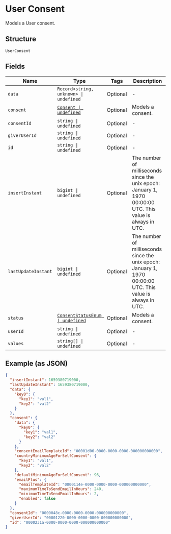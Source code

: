 
# User Consent

Models a User consent.

## Structure

`UserConsent`

## Fields

| Name | Type | Tags | Description |
|  --- | --- | --- | --- |
| `data` | `Record<string, unknown> \| undefined` | Optional | - |
| `consent` | [`Consent \| undefined`](../../doc/models/consent.md) | Optional | Models a consent. |
| `consentId` | `string \| undefined` | Optional | - |
| `giverUserId` | `string \| undefined` | Optional | - |
| `id` | `string \| undefined` | Optional | - |
| `insertInstant` | `bigint \| undefined` | Optional | The number of milliseconds since the unix epoch: January 1, 1970 00:00:00 UTC. This value is always in UTC. |
| `lastUpdateInstant` | `bigint \| undefined` | Optional | The number of milliseconds since the unix epoch: January 1, 1970 00:00:00 UTC. This value is always in UTC. |
| `status` | [`ConsentStatusEnum \| undefined`](../../doc/models/consent-status-enum.md) | Optional | Models a consent. |
| `userId` | `string \| undefined` | Optional | - |
| `values` | `string[] \| undefined` | Optional | - |

## Example (as JSON)

```json
{
  "insertInstant": 1659380719000,
  "lastUpdateInstant": 1659380719000,
  "data": {
    "key0": {
      "key1": "val1",
      "key2": "val2"
    }
  },
  "consent": {
    "data": {
      "key0": {
        "key1": "val1",
        "key2": "val2"
      }
    },
    "consentEmailTemplateId": "00001d06-0000-0000-0000-000000000000",
    "countryMinimumAgeForSelfConsent": {
      "key1": "val1",
      "key2": "val2"
    },
    "defaultMinimumAgeForSelfConsent": 96,
    "emailPlus": {
      "emailTemplateId": "0000114e-0000-0000-0000-000000000000",
      "maximumTimeToSendEmailInHours": 240,
      "minimumTimeToSendEmailInHours": 2,
      "enabled": false
    }
  },
  "consentId": "0000048c-0000-0000-0000-000000000000",
  "giverUserId": "00001220-0000-0000-0000-000000000000",
  "id": "0000231a-0000-0000-0000-000000000000"
}
```

